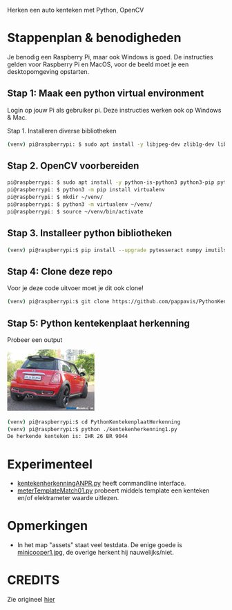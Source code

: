 Herken een auto kenteken met Python, OpenCV

# Stappenplan & benodigheden
Je benodig een Raspberry Pi, maar ook Windows is goed.
De instructies gelden voor Raspberry Pi en MacOS, voor de beeld moet je een desktopomgeving opstarten.

## Stap 1: Maak een python virtual environment
Login op jouw Pi als gebruiker pi. 
Deze instructies werken ook op Windows & Mac.

Stap 1. Installeren diverse bibliotheken
```bash
(venv) pi@raspberrypi: $ sudo apt install -y libjpeg-dev zlib1g-dev libfreetype6-dev liblcms1-dev libopenjp2-7 libtiff5 python3-pip
```

## Stap 2. OpenCV voorbereiden
```bash
pi@raspberrypi: $ sudo apt install -y python-is-python3 python3-pip python3-opencv 
pi@raspberrypi: $ python3 -m pip install virtualenv
pi@raspberrypi: $ mkdir ~/venv/
pi@raspberrypi: $ python3 -m virtualenv ~/venv/
pi@raspberrypi: $ source ~/venv/bin/activate
```

## Stap 3. Installeer python bibliotheken
```bash
(venv) pi@raspberrypi:$ pip install --upgrade pytesseract numpy imutils opencv-python pillow pytesseract scikit-image
```

## Stap 4: Clone deze repo
Voor je deze code uitvoer moet je dit ook clone!

```bash
(venv) pi@raspberrypi:$ git clone https://github.com/pappavis/PythonKentekenplaatHerkenning
```


## Stap 5: Python kentekenplaat herkenning
Probeer een output

<img src="https://github.com/pappavis/KentekenplaatHerkenning/blob/main/minicooper1.jpg" width="40%" height="40%">

```bash
(venv) pi@raspberrypi:$ cd PythonKentekenplaatHerkenning
(venv) pi@raspberrypi:$ python ./kentekenherkenning1.py
De herkende kenteken is: IHR 26 BR 9044
```

# Experimenteel
 - <a href="./kentekenherkenningANPR.py" title="experimenteer" target="_blank">kentekenherkenningANPR.py</a> heeft commandline interface.
 - <a href="./meterTemplateMatch01.py" target="_blank">meterTemplateMatch01.py</a> probeert middels template een kenteken en/of elektrameter waarde uitlezen.

# Opmerkingen
 - In het map "assets" staat veel testdata. De enige goede is <a href="./assets/minicooper1.jpg" target="_blank">minicooper1.jpg</a>, de overige herkent hij nauwelijks/niet.

# CREDITS
Zie origineel <a href="https://circuitdigest.com/microcontroller-projects/license-plate-recognition-using-raspberry-pi-and-opencv">hier</a>

